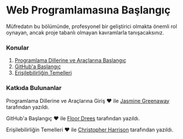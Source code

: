 # Web Programlamasına Başlangıç

Müfredatın bu bölümünde, profesyonel bir geliştirici olmakta önemli rol oynayan, ancak proje tabanlı olmayan kavramlarla tanışacaksınız. 

### Konular

1. [Programlama Dillerine ve Araçlarına Başlangıç](1-intro-to-programming-languages/README.md)
2. [GitHub'a Başlangıç](2-github-basics/README.md)
3. [Erişilebilirliğin Temelleri](3-accessibility/README.md)

### Katkıda Bulunanlar

Programlama Dillerine ve Araçlarına Giriş ♥️ ile [Jasmine Greenaway](https://twitter.com/paladique) tarafından yazıldı.

GitHub'a Başlangıç ♥️ ile [Floor Drees](https://twitter.com/floordrees) tarafından yazıldı.

Erişilebilirliğin Temelleri ♥️ ile [Christopher Harrison](https://twitter.com/geektrainer) tarafından yazıldı. 
